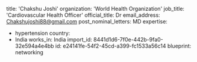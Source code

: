 title: 'Chakshu Joshi'
organization: 'World Health Organization'
job_title: 'Cardiovascular Health Officer'
official_title: Dr
email_address: Chakshujoshi88@gmail.com
post_nominal_letters: MD
expertise:
  - hypertension
country:
  - India
works_in: India
import_id: 8441d1d6-7f0e-442b-9fa0-32e594a4e4bb
id: e24141fe-54f2-45cd-a399-fc1533a56c14
blueprint: networking
